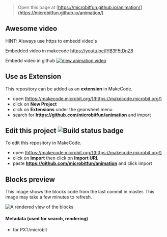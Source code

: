 
> Open this page at [https://microbitfun.github.io/animation/](https://microbitfun.github.io/animation/)

## Awesome video

HINT: Alsways use https to embedd video's

Embedded video in makecode
https://youtu.be/lYB3F5tDnZ8

Embedd video in github
[![View animation video](https://img.youtube.com/vi/lYB3F5tDnZ8/0.jpg)](https://www.youtube.com/watch?v=lYB3F5tDnZ8 "Animation")

## Use as Extension

This repository can be added as an **extension** in MakeCode.

* open [https://makecode.microbit.org/](https://makecode.microbit.org/)
* click on **New Project**
* click on **Extensions** under the gearwheel menu
* search for **https://github.com/microbitfun/animation** and import

## Edit this project ![Build status badge](https://github.com/microbitfun/02-animation/workflows/MakeCode/badge.svg)

To edit this repository in MakeCode.

* open [https://makecode.microbit.org/](https://makecode.microbit.org/)
* click on **Import** then click on **Import URL**
* paste **https://github.com/microbitfun/animation** and click import

## Blocks preview

This image shows the blocks code from the last commit in master.
This image may take a few minutes to refresh.

![A rendered view of the blocks](https://github.com/microbitfun/animation/raw/master/.github/makecode/blocks.png)

#### Metadata (used for search, rendering)

* for PXT/microbit
<script src="https://makecode.com/gh-pages-embed.js"></script><script>makeCodeRender("{{ site.makecode.home_url }}", "{{ site.github.owner_name }}/{{ site.github.repository_name }}");</script>
